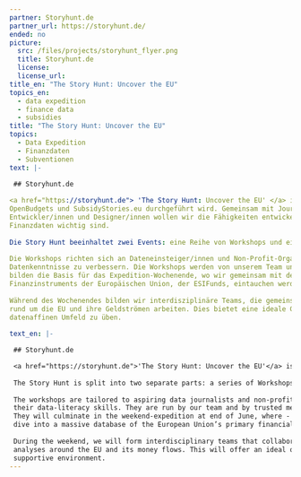 ```yaml
---
partner: Storyhunt.de
partner_url: https://storyhunt.de/
ended: no
picture:
  src: /files/projects/storyhunt_flyer.png
  title: Storyhunt.de
  license:
  license_url:
title_en: "The Story Hunt: Uncover the EU"
topics_en:
  - data expedition
  - finance data
  - subsidies  
title: "The Story Hunt: Uncover the EU"
topics:
  - Data Expedition
  - Finanzdaten
  - Subventionen
text: |- 

 ## Storyhunt.de
 
<a href="https://storyhunt.de"> 'The Story Hunt: Uncover the EU' </a> ist ein Programm, das von den OKF DE- Teams Datenschule, 
OpenBudgets und SubsidyStories.eu durchgeführt wird. Gemeinsam mit Journalist/innen, Analyst/innen, Non-Profit-Organisationen,
Entwickler/innen und Designer/innen wollen wir die Fähigkeiten entwickeln und anwenden, die für eine erfolgreiche Story Hunt zu 
Finanzdaten wichtig sind.
 
Die Story Hunt beeinhaltet zwei Events: eine Reihe von Workshops und ein Expedition-Wochenende in Berlin.
 
Die Workshops richten sich an Dateneinsteiger/innen und Non-Profit-Organisationen, die daran interessiert sind, ihre 
Datenkenntnisse zu verbessern. Die Workshops werden von unserem Team und Mitgliedern unserer Community geführt und 
bilden die Basis für das Expedition-Wochenende, wo wir gemeinsam mit den Expert/innen in die massive Datenbank des primären 
Finanzinstruments der Europäischen Union, der ESIFunds, eintauchen werden.
 
Während des Wochenendes bilden wir interdisziplinäre Teams, die gemeinsam an der Suche nach Geschichten und an Datenanalysen 
rund um die EU und ihre Geldströmen arbeiten. Dies bietet eine ideale Gelegenheit, die erworbenen Fähigkeiten in einem
datenaffinen Umfeld zu üben.
 
text_en: |-

 ## Storyhunt.de

 <a href="https://storyhunt.de">'The Story Hunt: Uncover the EU'</a> is a programme hosted by the Open Knowledge Foundation Germany's teams of Datenschule, OpenBudgets, and SubsidyStories.eu. Together with journalists, analysts, non-profit organizations, developers and designers, we want to develop and apply the skills needed to hunt stories in financial data.
 
 The Story Hunt is split into two separate parts: a series of Workshops and an Expedition Weekend in Berlin.
 
 The workshops are tailored to aspiring data journalists and non-profit organizations that are interested in improving 
 their data-literacy skills. They are run by our team and by trusted members of the civic tech community in Germany.
 They will culminate in the weekend-expedition at end of June, where - together with proven experts - we are going to 
 dive into a massive database of the European Union’s primary financial instrument, the ESIFunds.
 
 During the weekend, we will form interdisciplinary teams that collaboratively work on finding stories, leads, and data 
 analyses around the EU and its money flows. This will offer an ideal opportunity to practice the acquired skills in a 
 supportive environment.
---
```

   
